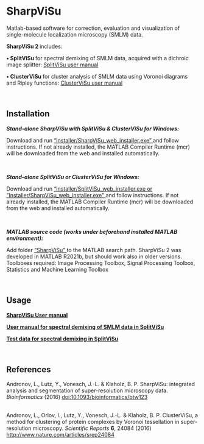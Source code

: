 # SharpViSu
Matlab-based software for correction, evaluation and visualization of single-molecule localization microscopy (SMLM) data. 

<b>   SharpViSu 2 </b> includes:

<b> • SplitViSu </b> for spectral demixing of SMLM data, acquired with a dichroic image splitter: <a href="https://github.com/andronovl/SharpViSu/blob/master/SplitViSu%20manual.pdf">  SplitViSu user manual  </a>

<b> • ClusterViSu </b> for cluster analysis of SMLM data using Voronoi diagrams and Ripley functions: <a href="https://github.com/andronovl/SharpViSu/blob/master/ClusterViSu%20user%20manual.pdf">  ClusterViSu user manual  </a>

<br>

## Installation 

<b><i> Stand-alone SharpViSu with SplitViSu & ClusterViSu for Windows:  </i></b>

Download and run <a href=https://github.com/andronovl/SharpViSu/tree/master/Installer> “Installer/SharpViSu_web_installer.exe” </a> and follow instructions. If not already installed, the MATLAB Compiler Runtime (mcr) will be downloaded from the web and installed automatically.

<br>

<b><i> Stand-alone SplitViSu or ClusterViSu for Windows:  </i></b>

Download and run <a href=https://github.com/andronovl/SharpViSu/tree/master/Installer> “Installer/SplitViSu_web_installer.exe or ”Installer/SharpViSu_web_installer.exe" </a> and follow instructions. If not already installed, the MATLAB Compiler Runtime (mcr) will be downloaded from the web and installed automatically.

<br>

<b><i> MATLAB source code (works under beforehand installed MATLAB environment):  </i></b>

Add folder <a href=https://github.com/andronovl/SharpViSu/tree/master/SharpViSu> “SharpViSu” </a> to the MATLAB search path. SharpViSu 2 was developed in MATLAB R2021b, but should work also in older versions. Toolboxes required: Image Processing Toolbox, Signal Processing Toolbox, Statistics and Machine Learning Toolbox

<br>

## Usage 

<a href="https://github.com/andronovl/SharpViSu/blob/master/SharpViSu%20user%20manual.pdf"> <b> SharpViSu User manual </b> </a>

<a href="https://github.com/andronovl/SharpViSu/blob/master/SplitViSu%20manual.pdf"> <b> User manual for spectral demixing of SMLM data in SplitViSu </b> </a>

<a href="https://github.com/andronovl/SharpViSu/tree/master/Data/SplitViSu"> <b> Test data for spectral demixing in SplitViSu </b> </a>

<br>

## References 
Andronov, L., Lutz, Y., Vonesch, J.-L. & Klaholz, B. P. SharpViSu: integrated analysis and segmentation of super-resolution microscopy data. <i>Bioinformatics</i> (2016) <a href="http://bioinformatics.oxfordjournals.org/content/early/2016/03/17/bioinformatics.btw123">doi:10.1093/bioinformatics/btw123</a>

<br>
Andronov, L., Orlov, I., Lutz, Y., Vonesch, J.-L. & Klaholz, B. P. ClusterViSu, a method for clustering of protein complexes by Voronoi tessellation in super-resolution microscopy. <i>Scientific Reports</i> <b>6</b>, 24084 (2016) <a href="http://www.nature.com/articles/srep24084">http://www.nature.com/articles/srep24084</a>

